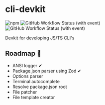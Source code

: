 # cli-devkit

![npm](https://img.shields.io/npm/v/cli-devkit) ![GitHub Workflow Status (with event)](https://img.shields.io/github/actions/workflow/status/GustavEikaas/cli-devkit/CI.yml) ![GitHub Workflow Status (with event)](https://img.shields.io/github/actions/workflow/status/GustavEikaas/cli-devkit/test.yml?label=tests)

Devkit for developing JS/TS CLI's

## Roadmap 👷

- ANSI logger ✔
- Package.json parser using Zod ✔
- Options parser
- Terminal autocomplete
- Resolve package.json root
- File patcher
- File template creator
